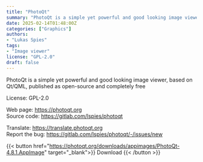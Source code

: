 ```yaml
---
title: "PhotoQt"
summary: "PhotoQt is a simple yet powerful and good looking image viewer, based on Qt/QML, published as open-source and completely free"
date: 2025-02-14T01:48:00Z
categories: ["Graphics"]
authors:
- "Lukas Spies"
tags: 
- "Image viewer"
license: "GPL-2.0"
draft: false
---
```


PhotoQt is a simple yet powerful and good looking image viewer, based on Qt/QML, published as open-source and completely free

License: GPL-2.0

Web page: <https://photoqt.org>  
Source code: <https://gitlab.com/lspies/photoqt>

Translate: <https://translate.photoqt.org>  
Report the bug: <https://gitlab.com/lspies/photoqt/-/issues/new>  

{{< button href="https://photoqt.org/downloads/appimages/PhotoQt-4.8.1.AppImage" target="_blank">}}
Download
{{< /button >}}